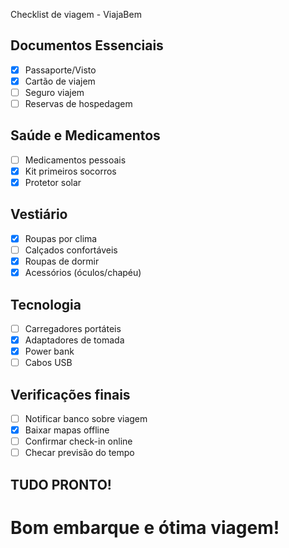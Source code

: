 Checklist de viagem - ViajaBem

## Documentos Essenciais
- [X] Passaporte/Visto
- [X] Cartão de viajem
- [ ] Seguro viajem
- [ ] Reservas de hospedagem

## Saúde e Medicamentos
- [ ] Medicamentos pessoais 
- [X] Kit primeiros socorros
- [X] Protetor solar

## Vestiário
- [X] Roupas por clima
- [ ] Calçados confortáveis
- [X] Roupas de dormir
- [X] Acessórios (óculos/chapéu)

## Tecnologia
- [ ] Carregadores portáteis
- [X] Adaptadores de tomada
- [X] Power bank
- [ ] Cabos USB

## Verificações finais
- [ ] Notificar banco sobre viagem
- [X] Baixar mapas offline
- [ ] Confirmar check-in online
- [ ] Checar previsão do tempo

## TUDO PRONTO!
# Bom embarque e ótima viagem!
